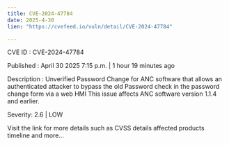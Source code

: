 ```yaml
---
title: CVE-2024-47784
date: 2025-4-30
lien: "https://cvefeed.io/vuln/detail/CVE-2024-47784"

---
```


CVE ID : CVE-2024-47784

Published :  April 30
2025
7:15 p.m. | 1 hour
19 minutes ago

Description : Unverified Password Change for ANC software that allows an authenticated attacker to bypass the old Password check in the password change form via a web HMI
This issue affects ANC software version 1.1.4 and earlier.

Severity: 2.6 | LOW

Visit the link for more details
such as CVSS details
affected products
timeline
and more...
